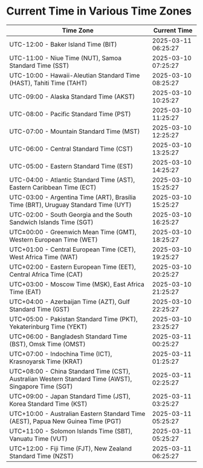 # Current Time in Various Time Zones

| Time Zone | Current Time |
|-----------|--------------|
| UTC-12:00 - Baker Island Time (BIT) | 2025-03-11 06:25:27 |
| UTC-11:00 - Niue Time (NUT), Samoa Standard Time (SST) | 2025-03-10 07:25:27 |
| UTC-10:00 - Hawaii-Aleutian Standard Time (HAST), Tahiti Time (TAHT) | 2025-03-10 08:25:27 |
| UTC-09:00 - Alaska Standard Time (AKST) | 2025-03-10 10:25:27 |
| UTC-08:00 - Pacific Standard Time (PST) | 2025-03-10 11:25:27 |
| UTC-07:00 - Mountain Standard Time (MST) | 2025-03-10 12:25:27 |
| UTC-06:00 - Central Standard Time (CST) | 2025-03-10 13:25:27 |
| UTC-05:00 - Eastern Standard Time (EST) | 2025-03-10 14:25:27 |
| UTC-04:00 - Atlantic Standard Time (AST), Eastern Caribbean Time (ECT) | 2025-03-10 15:25:27 |
| UTC-03:00 - Argentina Time (ART), Brasília Time (BRT), Uruguay Standard Time (UYT) | 2025-03-10 15:25:27 |
| UTC-02:00 - South Georgia and the South Sandwich Islands Time (SGT) | 2025-03-10 16:25:27 |
| UTC±00:00 - Greenwich Mean Time (GMT), Western European Time (WET) | 2025-03-10 18:25:27 |
| UTC+01:00 - Central European Time (CET), West Africa Time (WAT) | 2025-03-10 19:25:27 |
| UTC+02:00 - Eastern European Time (EET), Central Africa Time (CAT) | 2025-03-10 20:25:27 |
| UTC+03:00 - Moscow Time (MSK), East Africa Time (EAT) | 2025-03-10 21:25:27 |
| UTC+04:00 - Azerbaijan Time (AZT), Gulf Standard Time (GST) | 2025-03-10 22:25:27 |
| UTC+05:00 - Pakistan Standard Time (PKT), Yekaterinburg Time (YEKT) | 2025-03-10 23:25:27 |
| UTC+06:00 - Bangladesh Standard Time (BST), Omsk Time (OMST) | 2025-03-11 00:25:27 |
| UTC+07:00 - Indochina Time (ICT), Krasnoyarsk Time (KRAT) | 2025-03-11 01:25:27 |
| UTC+08:00 - China Standard Time (CST), Australian Western Standard Time (AWST), Singapore Time (SGT) | 2025-03-11 02:25:27 |
| UTC+09:00 - Japan Standard Time (JST), Korea Standard Time (KST) | 2025-03-11 03:25:27 |
| UTC+10:00 - Australian Eastern Standard Time (AEST), Papua New Guinea Time (PGT) | 2025-03-11 05:25:27 |
| UTC+11:00 - Solomon Islands Time (SBT), Vanuatu Time (VUT) | 2025-03-11 05:25:27 |
| UTC+12:00 - Fiji Time (FJT), New Zealand Standard Time (NZST) | 2025-03-11 06:25:27 |

